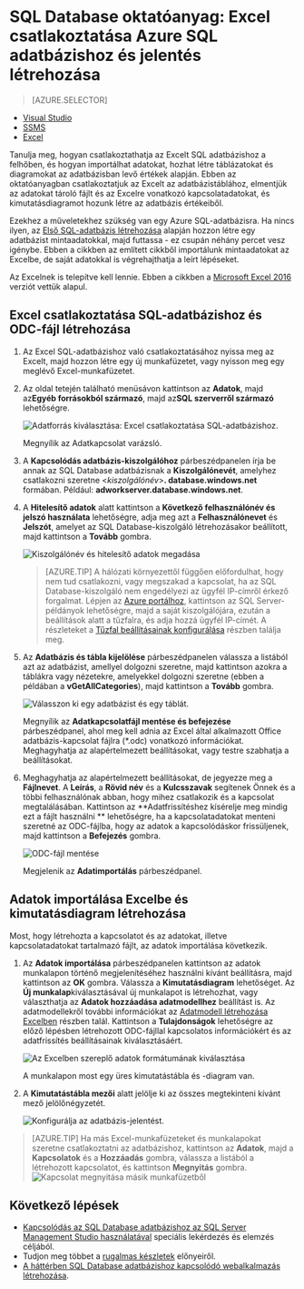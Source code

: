<properties
    pageTitle="Excel csatlakoztatása SQL Database adatbázishoz| Microsoft Azure"
    description="Útmutató a Microsoft Excel Azure SQL adatbázishoz való csatlakoztatásához a felhőben. Adatok importálása Excelbe jelentésekhez és adatok áttekintéséhez."
    services="sql-database"
    keywords="connect excel to sql, import data to excel"
    documentationCenter=""
    authors="joseidz"
    manager="jhubbard"
    editor=""/>


<tags
    ms.service="sql-database"
    ms.workload="data-management"
    ms.tgt_pltfrm="na"
    ms.devlang="na"
    ms.topic="get-started-article"
    ms.date="03/25/2016"
    ms.author="joseidz"/>


# SQL Database oktatóanyag: Excel csatlakoztatása Azure SQL adatbázishoz és jelentés létrehozása

> [AZURE.SELECTOR]
- [Visual Studio](sql-database-connect-query.md)
- [SSMS](sql-database-connect-query-ssms.md)
- [Excel](sql-database-connect-excel.md)

Tanulja meg, hogyan csatlakoztathatja az Excelt SQL adatbázishoz a felhőben, és hogyan importálhat adatokat, hozhat létre táblázatokat és diagramokat az adatbázisban levő értékek alapján. Ebben az oktatóanyagban csatlakoztatjuk az Excelt az adatbázistáblához, elmentjük az adatokat tároló fájlt és az Excelre vonatkozó kapcsolatadatokat, és kimutatásdiagramot hozunk létre az adatbázis értékeiből.

Ezekhez a műveletekhez szükség van egy Azure SQL-adatbázisra. Ha nincs ilyen, az [Első SQL-adatbázis létrehozása](sql-database-get-started.md) alapján hozzon létre egy adatbázist mintaadatokkal, majd futtassa - ez csupán néhány percet vesz igénybe. Ebben a cikkben az említett cikkből importálunk mintaadatokat az Excelbe, de saját adatokkal is végrehajthatja a leírt lépéseket.

Az Excelnek is telepítve kell lennie. Ebben a cikkben a [Microsoft Excel 2016](https://products.office.com/en-US/) verziót vettük alapul.

## Excel csatlakoztatása SQL-adatbázishoz és ODC-fájl létrehozása

1.  Az Excel SQL-adatbázishoz való csatlakoztatásához nyissa meg az Excelt, majd hozzon létre egy új munkafüzetet, vagy nyisson meg egy meglévő Excel-munkafüzetet.

2.  Az oldal tetején található menüsávon kattintson az **Adatok**, majd az**Egyéb forrásokból származó**, majd az**SQL szerverről származó** lehetőségre.

    ![Adatforrás kiválasztása: Excel csatlakoztatása SQL-adatbázishoz.](./media/sql-database-connect-excel/excel_data_source.png)

    Megnyílik az Adatkapcsolat varázsló.

3.  A **Kapcsolódás adatbázis-kiszolgálóhoz** párbeszédpanelen írja be annak az SQL Database adatbázisnak a **Kiszolgálónevét**, amelyhez csatlakozni szeretne <*kiszolgálónév*>**. database.windows.net** formában. Például: **adworkserver.database.windows.net**.

4.  A **Hitelesítő adatok** alatt kattintson a **Következő felhasználónév és jelszó használata** lehetőségre, adja meg azt a **Felhasználónevet** és **Jelszót**, amelyet az SQL Database-kiszolgáló létrehozásakor beállított, majd kattintson a **Tovább** gombra.

    ![Kiszolgálónév és hitelesítő adatok megadása](./media/sql-database-connect-excel/connect-to-server.png)

    > [AZURE.TIP] A hálózati környezettől függően előfordulhat, hogy nem tud csatlakozni, vagy megszakad a kapcsolat, ha az SQL Database-kiszolgáló nem engedélyezi az ügyfél IP-címről érkező forgalmat. Lépjen az [Azure portálhoz](https://portal.azure.com/), kattintson az SQL Server-példányok lehetőségre, majd a saját kiszolgálójára, ezután a beállítások alatt a tűzfalra, és adja hozzá ügyfél IP-címét. A részleteket a [Tűzfal beállításainak konfigurálása](sql-database-configure-firewall-settings.md) részben találja meg.

5. Az **Adatbázis és tábla kijelölése** párbeszédpanelen válassza a listából azt az adatbázist, amellyel dolgozni szeretne, majd kattintson azokra a táblákra vagy nézetekre, amelyekkel dolgozni szeretne (ebben a példában a **vGetAllCategories**), majd kattintson a **Tovább** gombra.

    ![Válasszon ki egy adatbázist és egy táblát.](./media/sql-database-connect-excel/select-database-and-table.png)

    Megnyílik az **Adatkapcsolatfájl mentése és befejezése** párbeszédpanel, ahol meg kell adnia az Excel által alkalmazott Office adatbázis-kapcsolat fájlra (*.odc) vonatkozó információkat. Meghagyhatja az alapértelmezett beállításokat, vagy testre szabhatja a beállításokat.

6. Meghagyhatja az alapértelmezett beállításokat, de jegyezze meg a **Fájlnevet**. A **Leírás**, a **Rövid név** és a **Kulcsszavak** segítenek Önnek és a többi felhasználónak abban, hogy mihez csatlakozik és a kapcsolat megtalálásában. Kattintson az **Adatfrissítéshez kísérelje meg mindig ezt a fájlt használni ** lehetőségre, ha a kapcsolatadatokat menteni szeretné az ODC-fájlba, hogy az adatok a kapcsolódáskor frissüljenek, majd kattintson a **Befejezés** gombra.

    ![ODC-fájl mentése](./media/sql-database-connect-excel/save-odc-file.png)

    Megjelenik az **Adatimportálás** párbeszédpanel.

## Adatok importálása Excelbe és kimutatásdiagram létrehozása
Most, hogy létrehozta a kapcsolatot és az adatokat, illetve kapcsolatadatokat tartalmazó fájlt, az adatok importálása következik.

1. Az **Adatok importálása** párbeszédpanelen kattintson az adatok munkalapon történő megjelenítéséhez használni kívánt beállításra, majd kattintson az **OK** gombra. Válassza a **Kimutatásdiagram** lehetőséget. Az **Új munkalap**kiválasztásával új munkalapot is létrehozhat, vagy választhatja az **Adatok hozzáadása adatmodellhez** beállítást is. Az adatmodellekről további információkat az [Adatmodell létrehozása Excelben](https://support.office.com/article/Create-a-Data-Model-in-Excel-87E7A54C-87DC-488E-9410-5C75DBCB0F7B) részben talál. Kattintson a **Tulajdonságok** lehetőségre az előző lépésben létrehozott ODC-fájllal kapcsolatos információkért és az adatfrissítés beállításainak kiválasztásáért.

    ![Az Excelben szereplő adatok formátumának kiválasztása](./media/sql-database-connect-excel/import-data.png)

    A munkalapon most egy üres kimutatástábla és -diagram van.

8. A **Kimutatástábla mezői** alatt jelölje ki az összes megtekinteni kívánt mező jelölőnégyzetét.

    ![Konfigurálja az adatbázis-jelentést.](./media/sql-database-connect-excel/power-pivot-results.png)

> [AZURE.TIP] Ha más Excel-munkafüzeteket és munkalapokat szeretne csatlakoztatni az adatbázishoz, kattintson az **Adatok**, majd a **Kapcsolatok** és a **Hozzáadás** gombra, válassza a listából a létrehozott kapcsolatot, és kattintson **Megnyitás** gombra.
> ![Kapcsolat megnyitása másik munkafüzetből](./media/sql-database-connect-excel/open-from-another-workbook.png)

## Következő lépések

- [Kapcsolódás az SQL Database adatbázishoz az SQL Server Management Studio használatával](sql-database-connect-query-ssms.md) speciális lekérdezés és elemzés céljából.
- Tudjon meg többet a [rugalmas készletek](sql-database-elastic-pool.md) előnyeiről.
- [A háttérben SQL Database adatbázishoz kapcsolódó webalkalmazás létrehozása](../app-service-web/web-sites-dotnet-deploy-aspnet-mvc-app-membership-oauth-sql-database.md).



<!--HONumber=Jun16_HO2-->


